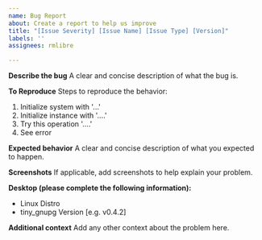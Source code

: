 ```yaml
---
name: Bug Report
about: Create a report to help us improve
title: "[Issue Severity] [Issue Name] [Issue Type] [Version]"
labels: ''
assignees: rmlibre

---
```


**Describe the bug**
A clear and concise description of what the bug is.

**To Reproduce**
Steps to reproduce the behavior:
1. Initialize system with '...'
2. Initialize instance with '....'
3. Try this operation '....'
4. See error

**Expected behavior**
A clear and concise description of what you expected to happen.

**Screenshots**
If applicable, add screenshots to help explain your problem.

**Desktop (please complete the following information):**
- Linux Distro
 - tiny_gnupg Version [e.g. v0.4.2]

**Additional context**
Add any other context about the problem here.
